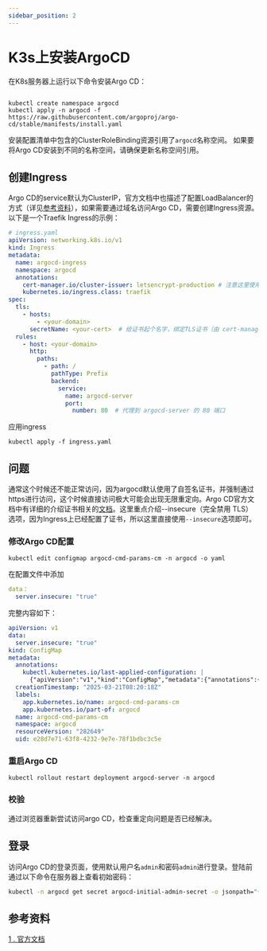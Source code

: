 ```yaml
---
sidebar_position: 2
---
```

# K3s上安装ArgoCD
在K8s服务器上运行以下命令安装Argo CD：
```shell

kubectl create namespace argocd
kubectl apply -n argocd -f https://raw.githubusercontent.com/argoproj/argo-cd/stable/manifests/install.yaml

```
安装配置清单中包含的ClusterRoleBinding资源引用了`argocd`名称空间。 如果要将Argo CD安装到不同的名称空间，请确保更新名称空间引用。

## 创建Ingress
Argo CD的service默认为ClusterIP，官方文档中也描述了配置LoadBalancer的方式（详见[参考资料](#参考资料)），如果需要通过域名访问Argo CD，需要创建Ingress资源。以下是一个Traefik Ingress的示例：
```yaml
# ingress.yaml
apiVersion: networking.k8s.io/v1
kind: Ingress
metadata:
  name: argocd-ingress
  namespace: argocd
  annotations:
    cert-manager.io/cluster-issuer: letsencrypt-production # 注意这里使用了lets encrypt的证书
    kubernetes.io/ingress.class: traefik
spec:
  tls:
    - hosts:
        - <your-domain>
      secretName: <your-cert>  # 给证书起个名字，绑定TLS证书（由 cert-manager 创建）
  rules:
    - host: <your-domain>
      http:
        paths:
          - path: /
            pathType: Prefix
            backend:
              service:
                name: argocd-server
                port:
                  number: 80  # 代理到 argocd-server 的 80 端口
```
应用ingress
```shell
kubectl apply -f ingress.yaml
```
## 问题
通常这个时候还不能正常访问，因为argocd默认使用了自签名证书，并强制通过https进行访问，这个时候直接访问极大可能会出现无限重定向。Argo CD官方文档中有详细的介绍证书相关的[文档](https://argo-cd.readthedocs.io/en/stable/operator-manual/tls/)。这里重点介绍--insecure（完全禁用 TLS）选项，因为Ingress上已经配置了证书，所以这里直接使用`--insecure`选项即可。

### 修改Argo CD配置
```shell
kubectl edit configmap argocd-cmd-params-cm -n argocd -o yaml
```

在配置文件中添加
```yaml
data：
  server.insecure: "true"

```

完整内容如下：
```yaml
apiVersion: v1
data:
  server.insecure: "true"
kind: ConfigMap
metadata:
  annotations:
    kubectl.kubernetes.io/last-applied-configuration: |
      {"apiVersion":"v1","kind":"ConfigMap","metadata":{"annotations":{},"labels":{"app.kubernetes.io/name":"argocd-cmd-params-cm","app.kubernetes.io/part-of":"argocd"},"name":"ar
  creationTimestamp: "2025-03-21T08:20:18Z"
  labels:
    app.kubernetes.io/name: argocd-cmd-params-cm
    app.kubernetes.io/part-of: argocd
  name: argocd-cmd-params-cm
  namespace: argocd
  resourceVersion: "282649"
  uid: e28d7e71-63f8-4232-9e7e-78f1bdbc3c5e
```

### 重启Argo CD
```shell
kubectl rollout restart deployment argocd-server -n argocd
```
### 校验
通过浏览器重新尝试访问argo CD，检查重定向问题是否已经解决。

## 登录
访问Argo CD的登录页面，使用默认用户名`admin`和密码`admin`进行登录。登陆前通过以下命令在服务器上查看初始密码：
``` sh
kubectl -n argocd get secret argocd-initial-admin-secret -o jsonpath="{.data.password}" | base64 -d && echo
```

## 参考资料
[1 . 官方文档](https://argo-cd.readthedocs.io/en/stable/)
